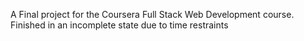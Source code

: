 A Final project for the Coursera Full Stack Web Development course.
Finished in an incomplete state due to time restraints
